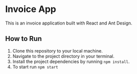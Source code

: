 # Invoice App

This is an invoice application built with React and Ant Design.

## How to Run

1. Clone this repository to your local machine.
2. Navigate to the project directory in your terminal.
3. Install the project dependencies by running `npm install`.
4. To start run `npm start`
